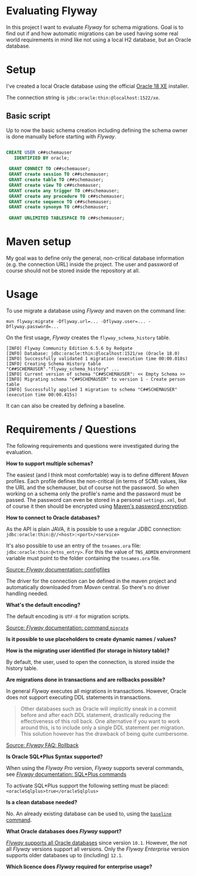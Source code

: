 # Evaluating Flyway

In this project I want to evaluate _Flyway_ for schema migrations.
Goal is to find out if and how automatic migrations can be used having some real world requirements in mind like not using a local H2 database, but an Oracle database.

# Setup
I've created a local Oracle database using the official [Oracle 18 XE](https://www.oracle.com/database/technologies/xe-downloads.html) installer.

The connection string is `jdbc:oracle:thin:@localhost:1522/xe`.

## Basic script
Up to now the basic schema creation including defining the schema owner is done manually before starting with _Flyway_.

```sql

CREATE USER c##schemauser
   IDENTIFIED BY oracle;
 
 GRANT CONNECT TO c##schemauser;
 GRANT create session TO c##schemauser;
 GRANT create table TO c##schemauser;
 GRANT create view TO c##schemauser;
 GRANT create any trigger TO c##schemauser;
 GRANT create any procedure TO c##schemauser;
 GRANT create sequence TO c##schemauser;
 GRANT create synonym TO c##schemauser;
 
 GRANT UNLIMITED TABLESPACE TO c##schemauser;
```

# Maven setup
My goal was to define only the general, non-critical database information (e.g. the connection URL) inside the project.
The user and password of course should not be stored inside the repository at all. 

# Usage
To use migrate a database using _Flyway_ and maven on the command line: 

`mvn flyway:migrate -Dflyway.url=... -Dflyway.user=... -Dflyway.password=...`

On the first usage, _Flyway_ creates the `flyway_schema_history` table. 

```
[INFO] Flyway Community Edition 6.5.6 by Redgate
[INFO] Database: jdbc:oracle:thin:@localhost:1521/xe (Oracle 18.0)
[INFO] Successfully validated 1 migration (execution time 00:00.018s)
[INFO] Creating Schema History table "C##SCHEMAUSER"."flyway_schema_history" ...
[INFO] Current version of schema "C##SCHEMAUSER": << Empty Schema >>
[INFO] Migrating schema "C##SCHEMAUSER" to version 1 - Create person table
[INFO] Successfully applied 1 migration to schema "C##SCHEMAUSER" (execution time 00:00.415s)
```

It can can also be created by defining a baseline.

# Requirements / Questions
The following requirements and questions were investigated during the evaluation.

**How to support multiple schemas?**

The easiest (and I think most comfortable) way is to define different _Maven_ profiles.
Each profile defines the non-critical (in terms of SCM) values, like the URL and the schemauser, but of course not the password.
So when working on a schema only the profile's name and the password must be passed.
The password can even be stored in a personal `settings.xml`, but of course it then should be encrypted using [Maven's password encryption](https://maven.apache.org/guides/mini/guide-encryption.html).

**How to connect to Oracle databases?**

As the API is plain JAVA, it is possible to use a regular JDBC connection: `jdbc:oracle:thin:@//<host>:<port>/<service>`

It's also possible to use an entry of the `tnsames.ora` file: `jdbc:oracle:thin:@<tns_entry>`.
For this the value of `TNS_ADMIN` environment variable must point to the folder containing the `tnsames.ora` file.

[Source: _Flyway_ documentation: configfiles](https://flywaydb.org/documentation/configfiles)

The driver for the connection can be defined in the maven project and automatically downloaded from _Maven_ central.
So there's no driver handling needed. 

**What's the default encoding?**

The default encoding is `UTF-8` for migration scripts.

[Source: _Flyway_ documentation: command `migrate`](https://flywaydb.org/documentation/commandline/migrate)

**Is it possible to use placeholders to create dynamic names / values?**

**How is the migrating user identified (for storage in history table)?**

By default, the user, used to open the connection, is stored inside the history table.

**Are migrations done in transactions and are rollbacks possible?**

In general _Flyway_ executes all migrations in transactions.
However, Oracle does not support executing DDL statements in transactions.

> Other databases such as Oracle will implicitly sneak in a commit before and after each DDL statement, drastically reducing the effectiveness of this roll back.
> One alternative if you want to work around this, is to include only a single DDL statement per migration.
> This solution however has the drawback of being quite cumbersome. 

[Source: _Flyway_ FAQ: Rollback](https://flywaydb.org/documentation/faq#rollback)

**Is Oracle SQL\*Plus Syntax supported?**

When using the _Flyway Pro_ version, _Flyway_ supports several commands, see [_Flyway_ documentation: SQL*Plus commands](https://flywaydb.org/documentation/database/oracle#sqlplus-commands)

To activate SQL*Plus support the following setting must be placed: `<oracleSqlplus>true</oracleSqlplus>`

**Is a clean database needed?**

No.
An already existing database can be used to, using the [`baseline` command](https://flywaydb.org/documentation/command/baseline).

**What Oracle databases does _Flyway_ support?**

[_Flyway_ supports all Oracle databases](https://flywaydb.org/documentation/database/oracle) since version `10.1`.
However, the not all _Flyway_ versions support all versions.
Only the _Flyway Enterprise_ version supports older databases up to (including) `12.1`.

**Which licence does _Flyway_ required for enterprise usage?**
